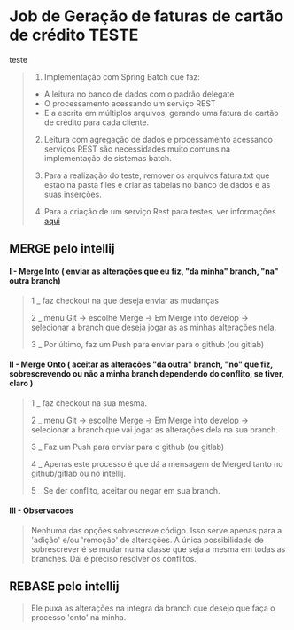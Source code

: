 # Job de Geração de faturas de cartão de crédito TESTE

teste

> 1. Implementação com Spring Batch que faz:
> - A leitura no banco de dados com o padrão delegate
> - O processamento acessando um serviço REST
> - E a escrita em múltiplos arquivos, gerando uma fatura de cartão de crédito para cada cliente.
>
> 2. Leitura com agregação de dados e processamento acessando serviços REST são necessidades muito comuns
na implementação de sistemas batch.
>
> 3. Para a realização do teste, remover os arquivos fatura.txt que estao na pasta files e criar as tabelas no banco de dados e as suas inserções.
>
> 4. Para a criação de um serviço Rest para testes, ver informações [aqui](https://github.com/Henderson-da-rocha-porfirio/servico-teste-clientes-json)
> 
## MERGE pelo intellij

#### I - Merge Into ( enviar as alterações que eu fiz, "da minha" branch, "na" outra branch)

> 1 _ faz checkout na que deseja enviar as mudanças
>
> 2 _ menu Git -> escolhe Merge -> Em Merge into develop -> selecionar a branch que deseja jogar as
as minhas alterações nela.
>
> 3 _ Por último, faz um Push para enviar para o github (ou gitlab)



#### II - Merge Onto ( aceitar as alterações "da outra" branch, "no" que fiz, sobrescrevendo ou não a minha branch dependendo do conflito, se tiver, claro )

> 1 _ faz checkout na sua mesma.
>
> 2 _ menu Git -> escolhe Merge -> Em Merge into develop -> selecionar a branch que vai jogar as
alterações dela na sua branch.
>
> 3 _ Faz um Push para enviar para o github (ou gitlab)
>
> 4 _ Apenas este processo é que dá a mensagem de Merged tanto no github/gitlab ou no intellij.
>
> 5 _ Se der conflito, aceitar ou negar em sua branch.


#### III - Observacoes
> Nenhuma das opções sobrescreve código. Isso serve apenas para a 'adição' e/ou 'remoção' de alterações. A única possibilidade de sobrescrever é se mudar numa classe que seja a mesma em todas as branches. Daí é preciso resolver os conflitos.


## REBASE pelo intellij
> Ele puxa as alterações na integra da branch que desejo que faça o processo 'onto' na minha.
